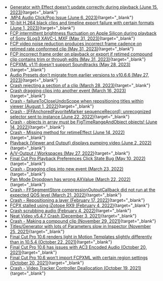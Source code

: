 - [Generator with Effect doesn't update correctly during playback (June 15, 2023)](https://github.com/CommandPost/FCPCafe/issues/189){target="_blank"}
- [.MP4 Audio Click/Pop Issue (June 6, 2023)](https://github.com/CommandPost/FCPCafe/issues/133){target="_blank"}
- [10-bit H.264 black clips and timeline export failure with certain formats (June 1, 2023)](https://github.com/CommandPost/FCPCafe/issues/119){target="_blank"}
- [FCP intermittent brightness fluctuation on Apple Silicon during playback of Sony SLog3 XAVC-L MXF (May 31, 2023)](https://github.com/CommandPost/FCPCafe/issues/110){target="_blank"}
- [FCP video noise reduction produces incorrect frame cadence on retimed rate conformed clip (May 31, 2023)](https://github.com/CommandPost/FCPCafe/issues/109){target="_blank"}
- [FCP incorrect frame order on playback or export if retimed compound clip contains trim or through edits (May 31, 2023)](https://github.com/CommandPost/FCPCafe/issues/108){target="_blank"}
- [FCPXML v1.11 doesn't support Soundtracks (May 28, 2023)](https://github.com/CommandPost/FCPCafe/issues/94){target="_blank"}
- [Audio Presets don't migrate from earlier versions to v10.6.6 (May 27, 2023)](https://github.com/CommandPost/FCPCafe/issues/92){target="_blank"}
- [Crash rejecting a section of a clip (March 28, 2023)](https://github.com/CommandPost/FCPCafe/issues/88){target="_blank"}
- [Crash dragging clips into another event (March 16, 2023)](https://github.com/CommandPost/FCPCafe/issues/87){target="_blank"}
- [Crash - failureToCloseUndoScope when repositioning titles within viewer (August 1, 2022)](https://github.com/CommandPost/FCPCafe/issues/84){target="_blank"}
- [Crash - [FFAnchoredFavoriteMarker sequenceRecord]: unrecognized selector sent to instance (June 22, 2022)](https://github.com/CommandPost/FCPCafe/issues/83){target="_blank"}
- [Crash - objects in array must be FigTimeRangeAndObject objects! (June 14, 2022)](https://github.com/CommandPost/FCPCafe/issues/82){target="_blank"}
- [Crash - Missing method for retimeEffect (June 14, 2022)](https://github.com/CommandPost/FCPCafe/issues/81){target="_blank"}
- [Playback (Viewer and Output) displays pumping video (June 2, 2022)](https://github.com/CommandPost/FCPCafe/issues/80){target="_blank"}
- [A/V-Output / Workspaces (May 27, 2022)](https://github.com/CommandPost/FCPCafe/issues/79){target="_blank"}
- [Final Cut Pro Playback Preferences Click State Bug (May 10, 2022)](https://github.com/CommandPost/FCPCafe/issues/77){target="_blank"}
- [Crash - Dragging clips into new event (March 23, 2022)](https://github.com/CommandPost/FCPCafe/issues/74){target="_blank"}
- [Pan Mode Dropdown has wrong AXValue (March 22, 2022)](https://github.com/CommandPost/FCPCafe/issues/73){target="_blank"}
- [Crash - FFSegmentStore compressionOutputCallback did not run at the expected QOS level (March 21, 2022)](https://github.com/CommandPost/FCPCafe/issues/72){target="_blank"}
- [Crash - Repositioning a layer (February 17, 2022)](https://github.com/CommandPost/FCPCafe/issues/71){target="_blank"}
- [FCPX stalled using iZotope RX9 (February 4, 2022)](https://github.com/CommandPost/FCPCafe/issues/70){target="_blank"}
- [Crash scrubbing audio (February 4, 2022)](https://github.com/CommandPost/FCPCafe/issues/69){target="_blank"}
- [Neat Video v5.4.7 Crash (December 3, 2021)](https://github.com/CommandPost/FCPCafe/issues/68){target="_blank"}
- [Crash - Making a compound clip (November 29, 2021)](https://github.com/CommandPost/FCPCafe/issues/67){target="_blank"}
- [Titles/Generator with lots of Parameters slow in Inspector (November 25, 2021)](https://github.com/CommandPost/FCPCafe/issues/66){target="_blank"}
- [Final Cut Pro 10.6 renders light in Motion Templates slightly differently than in 10.5.4 (October 22, 2021)](https://github.com/CommandPost/FCPCafe/issues/65){target="_blank"}
- [Final Cut Pro 10.6 has issues with AC3 Encoded Audio (October 20, 2021)](https://github.com/CommandPost/FCPCafe/issues/63){target="_blank"}
- [Final Cut Pro 10.6 won't import FCPXML with certain region settings (October 20, 2021)](https://github.com/CommandPost/FCPCafe/issues/62){target="_blank"}
- [Crash - Video Tracker Controller Deallocation (October 19, 2021)](https://github.com/CommandPost/FCPCafe/issues/61){target="_blank"}
